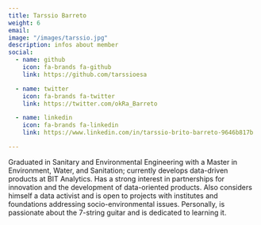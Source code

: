 ```yaml
---
title: Tarssio Barreto
weight: 6
email:
image: "/images/tarssio.jpg"
description: infos about member
social:
  - name: github
    icon: fa-brands fa-github
    link: https://github.com/tarssioesa

  - name: twitter
    icon: fa-brands fa-twitter
    link: https://twitter.com/okRa_Barreto

  - name: linkedin
    icon: fa-brands fa-linkedin
    link: https://www.linkedin.com/in/tarssio-brito-barreto-9646b817b

---
```


Graduated in Sanitary and Environmental Engineering with a Master in Environment, Water, and Sanitation; currently develops data-driven products at BIT Analytics. Has a strong interest in partnerships for innovation and the development of data-oriented products. Also considers himself a data activist and is open to projects with institutes and foundations addressing socio-environmental issues. Personally, is passionate about the 7-string guitar and is dedicated to learning it.